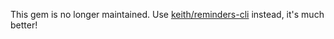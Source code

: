 This gem is no longer maintained. Use [keith/reminders-cli](https://github.com/keith/reminders-cli) instead, it's much better!
